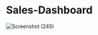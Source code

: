 # Sales-Dashboard
![Screenshot (245)](https://github.com/poojagusain101/Sales-Dashboard/assets/114809750/05553bd5-99d5-437d-9126-8763c876e4e6)
